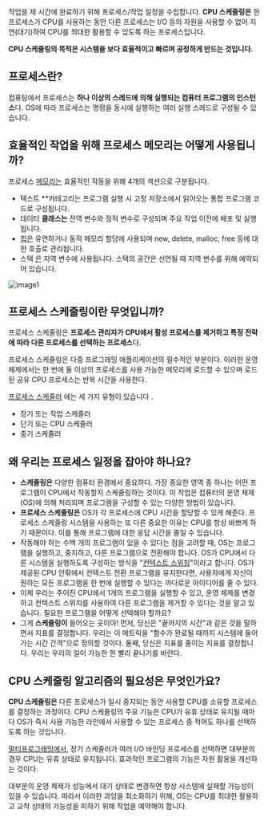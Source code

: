 작업을 제 시간에 완료하기 위해 프로세스/작업 일정을 수립합니다. **CPU 스케줄링은** 한 프로세스가 CPU를 사용하는 동안 다른 프로세스는 I/O 등의 자원을 사용할 수 없어 지연(대기)하여 CPU를 최대한 활용할 수 있도록 하는 프로세스입니다. 

**CPU 스케줄링의 목적은 시스템을 보다 효율적이고 빠르며 공정하게 만드는 것입니다.**

## 프로세스란?
컴퓨팅에서 프로세스는 **하나 이상의 스레드에 의해 실행되는 컴퓨터 프로그램의 인스턴스**다. OS에 따라 프로세스는 명령을 동시에 실행하는 여러 실행 스레드로 구성될 수 있습니다.
## 효율적인 작업을 위해 프로세스 메모리는 어떻게 사용됩니까?
프로세스 [메모리는](https://www.geeksforgeeks.org/memory-layout-of-c-program/) 효율적인 작동을 위해 4개의 섹션으로 구분됩니다.

- 텍스트 **카테고리는 프로그램 실행 시 고정 저장소에서 읽어오는 통합 프로그램 코드로 구성됩니다.
- 데이터 **클래스는** 전역 변수와 정적 변수로 구성되며 주요 작업 이전에 배포 및 실행됩니다.
- [힙은](http://www.geeksforgeeks.org/binary-heap/) 유연하거나 동적 메모리 할당에 사용되며 new, delete, malloc, free 등에 대한 호출로 관리됩니다.
- 스택 [은](https://www.geeksforgeeks.org/stack-data-structure/) 지역 변수에 사용됩니다. 스택의 공간은 선언될 때 지역 변수를 위해 예약되어 있습니다.

![image1](https://media.geeksforgeeks.org/wp-content/uploads/memoryLayoutC.jpg)

## 프로세스 스케줄링이란 무엇입니까?
프로세스 스케줄링은 **프로세스 관리자가 CPU에서 활성 프로세스를 제거하고 특정 전략에 따라 다른 프로세스를 선택하는 프로세스**다.

프로세스 스케줄링은 다중 프로그래밍 애플리케이션의 필수적인 부분이다. 이러한 운영 체제에서는 한 번에 둘 이상의 프로세스를 사용 가능한 메모리에 로드할 수 있으며 로드된 공유 CPU 프로세스는 반복 시간을 사용한다.

[프로세스 스케줄러](https://www.geeksforgeeks.org/process-schedulers-in-operating-system/) 에는 세 가지 유형이 있습니다 .

- 장기 또는 작업 스케줄러
- 단기 또는 CPU 스케줄러 
- 중기 스케줄러

## 왜 우리는 프로세스 일정을 잡아야 하나요?

- **스케줄링은** 다양한 컴퓨터 환경에서 중요하다. 가장 중요한 영역 중 하나는 어떤 프로그램이 CPU에서 작동할지 스케줄링하는 것이다. 이 작업은 컴퓨터의 운영 체제(OS)에 의해 처리되며 프로그램을 구성할 수 있는 다양한 방법이 있습니다.
- **프로세스 스케줄링은** OS가 각 프로세스에 CPU 시간을 할당할 수 있게 해준다. 프로세스 스케줄링 시스템을 사용하는 또 다른 중요한 이유는 CPU를 항상 바쁘게 하기 때문이다. 이를 통해 프로그램에 대한 응답 시간을 줄일 수 있습니다.
- 작동해야 하는 수백 개의 프로그램이 있을 수 있다는 점을 고려할 때, OS는 프로그램을 실행하고, 중지하고, 다른 프로그램으로 전환해야 합니다. OS가 CPU에서 다른 시스템을 실행하도록 구성하는 방식을 "[컨텍스트 스위칭](https://www.geeksforgeeks.org/difference-between-swapping-and-context-switching/)"이라고 합니다. OS가 제공된 CPU 안팎에서 컨텍스트 전환 프로그램을 유지한다면, 사용자에게 자신이 원하는 모든 프로그램을 한 번에 실행할 수 있다는 까다로운 아이디어를 줄 수 있다.
- 이제 우리는 주어진 CPU에서 1개의 프로그램을 실행할 수 있고, 운영 체제를 변경하고 컨텍스트 스위치를 사용하여 다른 프로그램을 제거할 수 있다는 것을 알고 있습니다. 필요한 프로그램을 어떻게 선택해야 할까요?
- 그게 **스케줄링이** 들어오는 곳이야! 먼저, 당신은 "끝까지의 시간"과 같은 것을 말하면서 지표를 결정합니다. 우리는 이 메트릭을 "함수가 완료될 때까지 시스템에 들어가는 시간 간격"으로 정의할 것이다. 둘째, 당신은 지표를 줄이는 지표를 결정합니다. 우리는 우리의 일이 가능한 한 빨리 끝나기를 바란다.
## CPU 스케줄링 알고리즘의 필요성은 무엇인가요?

****CPU 스케줄링은**** 다른 프로세스가 일시 중지되는 동안 사용할 CPU를 소유할 프로세스를 결정하는 과정이다. CPU 스케줄링의 주요 기능은 CPU가 유휴 상태로 유지될 때마다 OS가 즉시 사용 가능한 라인에서 사용할 수 있는 프로세스 중 적어도 하나를 선택하도록 하는 것입니다.

[멀티프로그래밍에서](https://www.geeksforgeeks.org/difference-between-multitasking-multithreading-and-multiprocessing/), 장기 스케줄러가 여러 I/O 바인딩 프로세스를 선택하면 대부분의 경우 CPU는 유휴 상태로 유지됩니다. 효과적인 프로그램의 기능은 자원 활용을 개선하는 것이다.

대부분의 운영 체제가 성능에서 대기 상태로 변경하면 항상 시스템에 실패할 가능성이 있을 수 있습니다. 따라서 이러한 과잉을 최소화하기 위해, OS는 CPU를 최대한 활용하고 교착 상태의 가능성을 피하기 위해 작업을 예약해야 합니다.

